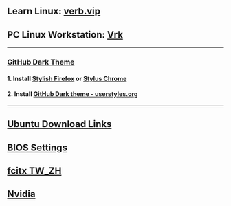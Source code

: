 ## Learn Linux: [verb.vip](https://github.com/inkVerb/VIP)
## PC Linux Workstation: [Vrk](https://github.com/inkVerb/vrk)
___
### [GitHub Dark Theme](https://github.com/StylishThemes/GitHub-Dark)
#### 1. Install [Stylish Firefox](https://addons.mozilla.org/en-US/firefox/addon/stylish/) or [Stylus Chrome](https://chrome.google.com/webstore/detail/stylus/clngdbkpkpeebahjckkjfobafhncgmne)
#### 2. Install [GitHub Dark theme - userstyles.org](https://userstyles.org/styles/37035/github-dark)
___

## [Ubuntu Download Links](https://github.com/inkVerb/Vubuntu-info/blob/master/verbs/UbuntuDL.md)
## [BIOS Settings](https://github.com/inkVerb/Vubuntu-info/blob/master/verbs/install-BIOS-UEFI)
## [fcitx TW_ZH](https://github.com/inkVerb/Vubuntu-info/blob/master/verbs/fcitxTW_ZH)
## [Nvidia](https://github.com/inkVerb/Vubuntu-info/blob/master/verbs/nvidia)
